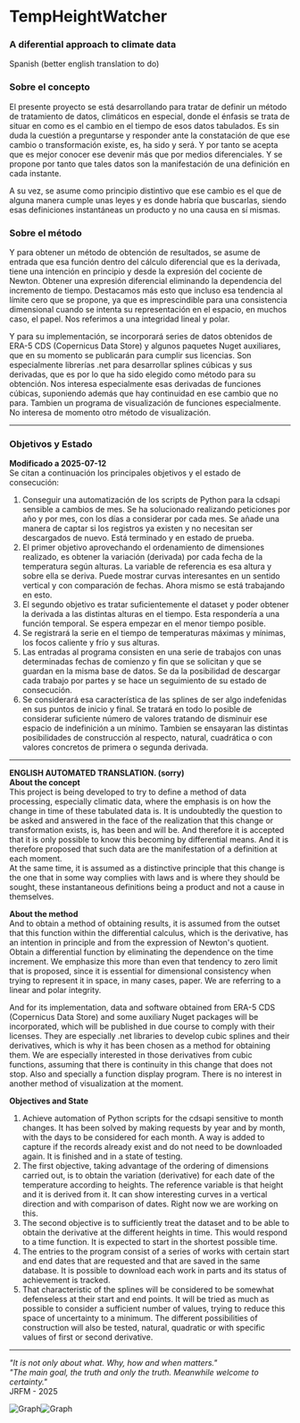 # TempHeightWatcher
### A diferential approach to climate data    

Spanish (better english translation to do)  

### Sobre el concepto  
El presente proyecto se está desarrollando para tratar de definir un método de tratamiento de datos, climáticos en especial, donde el énfasis se trata de situar en como es el cambio en el tiempo de esos datos tabulados. Es sin duda la cuestión a preguntarse y responder ante la constatación de que ese cambio o transformación existe, es, ha sido y será. Y por tanto se acepta que es mejor conocer ese devenir más que por medios diferenciales. Y se propone por tanto que tales datos son la manifestación de una definición en cada instante.   

A su vez, se asume como principio distintivo que ese cambio es el que de alguna manera cumple unas leyes y es donde habría que buscarlas, siendo esas definiciones instantáneas un producto y no una causa en sí mismas.   
     
### Sobre el método  
Y para obtener un método de obtención de resultados, se asume de entrada que esa función dentro del cálculo diferencial que es la derivada, tiene una intención en principio y desde la expresión del cociente de Newton. Obtener una expresión diferencial eliminando la dependencia del incremento de tiempo. Destacamos más esto que incluso esa tendencia al límite cero que se propone, ya que es imprescindible para una consistencia dimensional cuando se intenta su representación en el espacio, en muchos caso, el papel. Nos referimos a una integridad lineal y polar.   

Y para su implementación, se incorporará series de datos obtenidos de ERA-5 CDS (Copernicus Data Store) y algunos paquetes Nuget auxiliares, que en su momento se publicarán para cumplir sus licencias. Son especialmente librerías .net para desarrollar splines cúbicas y sus derivadas, que es por lo que ha sido elegido como método para su obtención. Nos interesa especialmente esas derivadas de funciones cúbicas, suponiendo además que hay continuidad en ese cambio que no para. Tambien un programa de visualización de funciones especialmente. No interesa de momento otro método de visualización.

----------
### Objetivos y Estado  
**Modificado a 2025-07-12**   
Se citan a continuación los principales objetivos y el estado de consecución:  

1. Conseguir una automatización de los scripts de Python para la cdsapi sensible a cambios de mes. Se ha solucionado realizando peticiones por año y por mes, con los días a considerar por cada mes. Se añade una manera de captar si los registros ya existen y no necesitan ser descargados de nuevo. Está terminado y en estado de prueba.  
2. El primer objetivo aprovechando el ordenamiento de dimensiones realizado, es obtener la variación (derivada) por cada fecha de la temperatura según alturas. La variable de referencia es esa altura y sobre ella se deriva. Puede mostrar curvas interesantes en un sentido vertical y con comparación de fechas. Ahora mismo se está trabajando en esto.  
3. El segundo objetivo es tratar suficientemente el dataset y poder obtener la derivada a las distintas alturas en el tiempo. Esta respondería a una función temporal. Se espera empezar en el menor tiempo posible.
4. Se registrará la serie en el tiempo de temperaturas máximas y mínimas, los focos caliente y frío y sus alturas.
5. Las entradas al programa consisten en una serie de trabajos con unas determinadas fechas de comienzo y fin que se solicitan y que se guardan en la misma base de datos. Se da la posibilidad de descargar cada trabajo por partes y se hace un seguimiento de su estado de consecución.
6. Se considerará esa característica de las splines de ser algo indefenidas en sus puntos de inicio y final. Se tratará en todo lo posible de considerar suficiente número de valores tratando de disminuir ese espacio de indefinición a un mínimo. Tambien se ensayaran las distintas posibilidades de construcción al respecto, natural, cuadrática o con valores concretos de primera o segunda derivada.
----------
**ENGLISH AUTOMATED TRANSLATION. (sorry)**    
**About the concept**   
This project is being developed to try to define a method of data processing, especially climatic data, where the emphasis is on how the change in time of these tabulated data is. It is undoubtedly the question to be asked and answered in the face of the realization that this change or transformation exists, is, has been and will be. And therefore it is accepted that it is only possible to know this becoming by differential means. And it is therefore proposed that such data are the manifestation of a definition at each moment.   
At the same time, it is assumed as a distinctive principle that this change is the one that in some way complies with laws and is where they should be sought, these instantaneous definitions being a product and not a cause in themselves.  
   
**About the method**    
And to obtain a method of obtaining results, it is assumed from the outset that this function within the differential calculus, which is the derivative, has an intention in principle and from the expression of Newton's quotient. Obtain a differential function by eliminating the dependence on the time increment. We emphasize this more than even that tendency to zero limit that is proposed, since it is essential for dimensional consistency when trying to represent it in space, in many cases, paper. We are referring to a linear and polar integrity.   

And for its implementation, data and software obtained from ERA-5 CDS (Copernicus Data Store) and some auxiliary Nuget packages will be incorporated, which will be published in due course to comply with their licenses. They are especially .net libraries to develop cubic splines and their derivatives, which is why it has been chosen as a method for obtaining them. We are especially interested in those derivatives from cubic functions, assuming that there is continuity in this change that does not stop. Also and specially a function display program. There is no interest in another method of visualization at the moment.    

**Objectives and State**   
1. Achieve automation of Python scripts for the cdsapi sensitive to month changes. It has been solved by making requests by year and by month, with the days to be considered for each month. A way is added to capture if the records already exist and do not need to be downloaded again. It is finished and in a state of testing. 
2. The first objective, taking advantage of the ordering of 
 dimensions carried out, is to obtain the variation (derivative) for each date of the temperature according to heights. The reference variable is that height and it is derived from it. It can show interesting curves in a vertical direction and with comparison of dates. Right now we are working on this.   
3. The second objective is to sufficiently treat the dataset and to be able to obtain the derivative at the different heights in time. This would respond to a time function. It is expected to start in the shortest possible time. 
4. The entries to the program consist of a series of works with certain start and end dates that are requested and that are saved in the same database. It is possible to download each work in parts and its status of achievement is tracked.
5. That characteristic of the splines will be considered to be somewhat defenseless at their start and end points. It will be tried as much as possible to consider a sufficient number of values, trying to reduce this space of uncertainty to a minimum. The different possibilities of construction will also be tested, natural, quadratic or with specific values of first or second derivative.
----------
*"It is not only about what. Why, how and when matters."*   
*"The main goal, the truth and only the truth. Meanwhile welcome to certainty."*   
JRFM - 2025

![Graph](ComDiffs20250602.svg)![Graph](ComDiffs20250604.svg)
